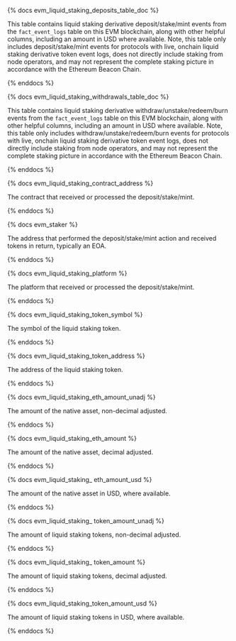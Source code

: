 {% docs evm_liquid_staking_deposits_table_doc %}

This table contains liquid staking derivative deposit/stake/mint events from the ```fact_event_logs``` table on this EVM blockchain, along with other helpful columns, including an amount in USD where available. Note, this table only includes deposit/stake/mint events for protocols with live, onchain liquid staking derivative token event logs, does not directly include staking from node operators, and may not represent the complete staking picture in accordance with the Ethereum Beacon Chain.

{% enddocs %}

{% docs evm_liquid_staking_withdrawals_table_doc %}

This table contains liquid staking derivative withdraw/unstake/redeem/burn events from the ```fact_event_logs``` table on this EVM blockchain, along with other helpful columns, including an amount in USD where available. Note, this table only includes withdraw/unstake/redeem/burn events for protocols with live, onchain liquid staking derivative token event logs, does not directly include staking from node operators, and may not represent the complete staking picture in accordance with the Ethereum Beacon Chain.

{% enddocs %}

{% docs evm_liquid_staking_contract_address %}

The contract that received or processed the deposit/stake/mint.

{% enddocs %}

{% docs evm_staker %}

The address that performed the deposit/stake/mint action and received tokens in return, typically an EOA.

{% enddocs %}

{% docs evm_liquid_staking_platform %}

The platform that received or processed the deposit/stake/mint.

{% enddocs %}

{% docs evm_liquid_staking_token_symbol %}

The symbol of the liquid staking token.

{% enddocs %}

{% docs evm_liquid_staking_token_address %}

The address of the liquid staking token.

{% enddocs %}

{% docs evm_liquid_staking_eth_amount_unadj %}

The amount of the native asset, non-decimal adjusted.

{% enddocs %}

{% docs evm_liquid_staking_eth_amount %}

The amount of the native asset, decimal adjusted.

{% enddocs %}

{% docs evm_liquid_staking_ eth_amount_usd %}

The amount of the native asset in USD, where available.

{% enddocs %}

{% docs evm_liquid_staking_ token_amount_unadj %}

The amount of liquid staking tokens, non-decimal adjusted.

{% enddocs %}

{% docs evm_liquid_staking_ token_amount %}

The amount of liquid staking tokens, decimal adjusted.

{% enddocs %}

{% docs evm_liquid_staking_token_amount_usd %}

The amount of liquid staking tokens in USD, where available.

{% enddocs %}

